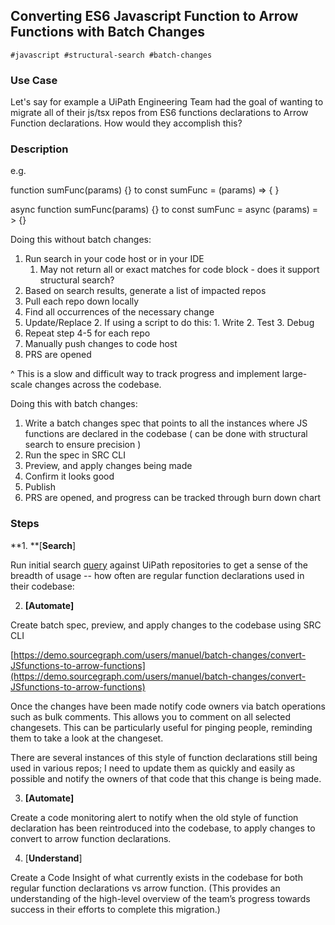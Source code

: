 ## Converting ES6 Javascript Function to Arrow Functions with Batch Changes


```
#javascript #structural-search #batch-changes
```



### Use Case

Let's say for example a UiPath Engineering Team had the goal of wanting to migrate all of their js/tsx repos from ES6  functions declarations to Arrow Function declarations. How would they accomplish this?




### Description

e.g.

function sumFunc(params) {}  to const sumFunc = (params) => { }

async function sumFunc(params)  {}  to const sumFunc = async (params) = > {}

Doing this without batch changes:



1. Run search in your code host or in your IDE
    1. May not return all or exact matches for code block - does it support structural search?
2. Based on search results, generate a list of impacted repos
3. Pull each repo down locally
4. Find all occurrences of the necessary change
5. Update/Replace
    2. If using a script to do this: 
        1. Write
        2. Test
        3. Debug
6. Repeat step 4-5 for each repo
7. Manually push changes to code host
8. PRS are opened

^ This is a slow and difficult way to track progress and implement large-scale changes across the codebase.

Doing this with batch changes:



1. Write a batch changes spec that points to all the instances where JS functions are declared in the codebase ( can be done with structural search to ensure precision )
2. Run the spec in SRC CLI
3. Preview, and apply changes being made
4. Confirm it looks good 
5. Publish 
6. PRS are opened, and progress can be tracked through burn down chart


### Steps

**1. **[**Search**] 

Run initial search [query](https://sourcegraph.com/search?q=repo:%5Egithub%5C.com/UiPath+lang:JavaScript++:%5B%7E%5Efunction%5D+:%5Bfn%7E%5Cw%2B%5D%28...%29+&patternType=structural) against UiPath repositories to get a sense of the breadth of usage -- how often are regular function declarations used in their codebase: 

2. **[Automate]**

Create batch spec, preview, and apply changes to the codebase using SRC CLI

[https://demo.sourcegraph.com/users/manuel/batch-changes/convert-JSfunctions-to-arrow-functions](https://demo.sourcegraph.com/users/manuel/batch-changes/convert-JSfunctions-to-arrow-functions)

Once the changes have been made notify code owners via batch operations such as bulk comments. This allows you to comment on all selected changesets. This can be particularly useful for pinging people, reminding them to take a look at the changeset.

There are several instances of this style of function declarations still being used in various repos; I need to update them as quickly and easily as possible and notify the owners of that code that this change is being made. 

3. **[Automate]**

Create a code monitoring alert to notify when the old style of function declaration has been reintroduced into the codebase, to apply changes to convert to arrow function declarations.

4. [**Understand**] 

Create a Code Insight of what currently exists in the codebase for both regular function declarations vs arrow function. (This provides an understanding of the high-level overview of the team’s progress towards success in their efforts to complete this migration.)


